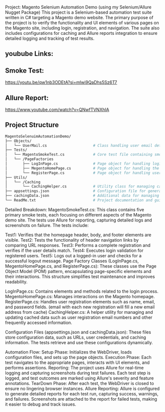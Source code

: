 Project: Magento Selenium Automation Demo (using my Selenium/Allure Nugget Package)
This project is a Selenium-based automation test suite written in C# targeting a Magento demo website. The primary purpose of the project is to verify the functionality and UI elements of various pages on the Magento site, including login, registration, and navigation. The suite also includes configurations for caching and Allure reports integration to ensure detailed logging and tracking of test results.

## youbube Links:
## Smoke Test:
https://youtu.be/qw1nb3ODEtA?si=mlwi9QaDhs5Sz6T7
## Allure Report:
https://www.youtube.com/watch?v=QNwfTVNXhIA

## Project Structure
```bash
MagentoSelenuimAutomationDemo/
├── Objects/
│   └── UserMail.cs                     # Class handling user email details.
├── Tests/
│   └── MagentoSmokeTest.cs             # Core test file containing smoke tests.
│   └── /PageFactories
│       ├── LogInPage.cs                # Page object for handling login actions and elements.
│       ├── MegentoHomePage.cs          # Page object for handling the main homepage elements.
│       └── RegisterPage.cs             # Page object for handling user registration actions.
├── Utils/
│   └── /Caching
│       └── CachingHelper.cs            # Utility class for managing caching operations.
├── appsettings.json                    # Configuration file for general test settings and credentials.
├── cachingData.json                    # Additional data for managing cached information.
└── ReadMe.txt                          # Project documentation and guidelines.
```

Detailed Breakdown:
MagentoSmokeTest.cs: This class contains five primary smoke tests, each focusing on different aspects of the Magento demo site. The tests use Allure for reporting, capturing detailed logs and screenshots on failure. The tests include:

Test1: Verifies that the homepage header, body, and footer elements are visible.
Test2: Tests the functionality of header navigation links by comparing URL responses.
Test3: Performs a complete registration and verifies if the user details match.
Test4: Executes login validation for registered users.
Test5: Logs out a logged-in user and checks for a successful logout message.
Page Factory Classes (LogInPage.cs, MegentoHomePage.cs, and RegisterPage.cs): These classes use the Page Object Model (POM) pattern, encapsulating page-specific elements and their interactions. This structure simplifies test maintenance and improves readability.

LogInPage.cs: Contains elements and methods related to the login process.
MegentoHomePage.cs: Manages interactions on the Magento homepage.
RegisterPage.cs: Handles user registration elements such as name, email, and password fields.
(email with each new registration will fill a new email address from cache)
CachingHelper.cs: A helper utility for managing and updating cached data such as user registration email numbers and other frequently accessed information.

Configuration Files (appsettings.json and cachingData.json): These files store configuration data, such as URLs, user credentials, and caching information. The tests retrieve and use these configurations dynamically.

Automation Flow:
Setup Phase: Initializes the WebDriver, loads configuration files, and sets up the page objects.
Execution Phase: Each test navigates to the appropriate pages, interacts with UI elements, and performs assertions.
Reporting: The project uses Allure for real-time logging and capturing screenshots during test failures. Each test step is logged, and test outcomes are marked using Allure's severity and feature annotations.
TearDown Phase: After each test, the WebDriver is closed to ensure no lingering browser instances.
Allure Reporting:
Allure is configured to generate detailed reports for each test run, capturing success, warnings, and failures. Screenshots are attached to the report for failed tests, making it easier to debug and track issues.
